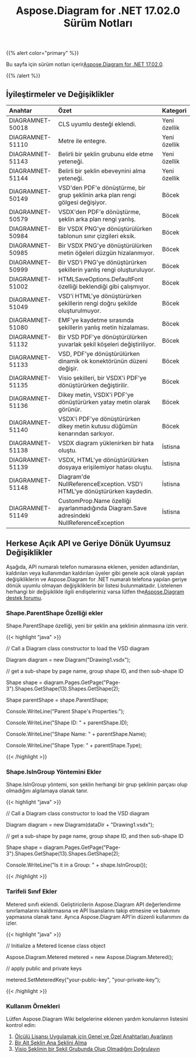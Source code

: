 ﻿---
title: Aspose.Diagram for .NET 17.02.0 Sürüm Notları
type: docs
weight: 110
url: /tr/net/aspose-diagram-for-net-17-02-0-release-notes/
---
{{% alert color="primary" %}} 

Bu sayfa için sürüm notları içerir[Aspose.Diagram for .NET 17.02.0](https://www.nuget.org/packages/Aspose.Diagram/17.2.0).

{{% /alert %}} 
## **İyileştirmeler ve Değişiklikler**

|**Anahtar**|**Özet**|**Kategori**|
|:- |:- |:- |
|DIAGRAMNET-50018|CLS uyumlu desteği eklendi.|Yeni özellik|
|DIAGRAMNET-51110|Metre ile entegre.|Yeni özellik|
|DIAGRAMNET-51143|Belirli bir şeklin grubunu elde etme yeteneği.|Yeni özellik|
|DIAGRAMNET-51144|Belirli bir şeklin ebeveynini alma yeteneği.|Yeni özellik|
|DIAGRAMNET-50149|VSD'den PDF'e dönüştürme, bir grup şeklinin arka plan rengi gölgesi değişiyor.|Böcek|
|DIAGRAMNET-50579|VSDX'den PDF'e dönüştürme, şeklin arka plan rengi yanlış.|Böcek|
|DIAGRAMNET-50984|Bir VSDX PNG'ye dönüştürülürken tablonun sınır çizgileri eksik.|Böcek|
|DIAGRAMNET-50985|Bir VSDX PNG'ye dönüştürülürken metin öğeleri düzgün hizalanmıyor.|Böcek|
|DIAGRAMNET-50999|Bir VSD'i PNG'ye dönüştürürken şekillerin yanlış rengi oluşturuluyor.|Böcek|
|DIAGRAMNET-51002|HTMLSaveOptions.DefaultFont özelliği beklendiği gibi çalışmıyor.|Böcek|
|DIAGRAMNET-51049|VSD'i HTML'ye dönüştürürken şekillerin rengi doğru şekilde oluşturulmuyor.|Böcek|
|DIAGRAMNET-51080|EMF'ye kaydetme sırasında şekillerin yanlış metin hizalaması.|Böcek|
|DIAGRAMNET-51132|Bir VSD PDF'ye dönüştürülürken yuvarlak şekil köşeleri değiştiriliyor.|Böcek|
|DIAGRAMNET-51133|VSD, PDF'ye dönüştürülürken dinamik ok konektörünün düzeni değişir.|Böcek|
|DIAGRAMNET-51135|Visio şekilleri, bir VSDX'i PDF'ye dönüştürürken değiştirilir.|Böcek|
|DIAGRAMNET-51136|Dikey metin, VSDX'i PDF'ye dönüştürürken yatay metin olarak görünür.|Böcek|
|DIAGRAMNET-51140|VSDX'i PDF'ye dönüştürürken dikey metin kutusu düğümün kenarından sarkıyor.|Böcek|
|DIAGRAMNET-51138|VSDX diagram yüklenirken bir hata oluştu.|İstisna|
|DIAGRAMNET-51139|VSDX, HTML'ye dönüştürülürken dosyaya erişilemiyor hatası oluştu.|İstisna|
|DIAGRAMNET-51148|Diagram'de NullReferenceException. VSD'i HTML'ye dönüştürürken kaydedin.|İstisna|
|DIAGRAMNET-51149|CustomProp.Name özelliği ayarlanmadığında Diagram.Save adresindeki NullReferenceException|İstisna|
## **Herkese Açık API ve Geriye Dönük Uyumsuz Değişiklikler**
 Aşağıda, API numaralı telefon numarasına eklenen, yeniden adlandırılan, kaldırılan veya kullanımdan kaldırılan üyeler gibi genele açık olarak yapılan değişikliklerin ve Aspose.Diagram for .NET numaralı telefona yapılan geriye dönük uyumlu olmayan değişikliklerin bir listesi bulunmaktadır. Listelenen herhangi bir değişiklikle ilgili endişeleriniz varsa lütfen the[Aspose.Diagram destek forumu](https://forum.aspose.com/c/diagram/17).
### **Shape.ParentShape Özelliği ekler**
Shape.ParentShape özelliği, yeni bir şeklin ana şeklinin alınmasına izin verir.

{{< highlight "java" >}}

 // Call a Diagram class constructor to load the VSD diagram

Diagram diagram = new Diagram("Drawing1.vsdx");

// get a sub-shape by page name, group shape ID, and then sub-shape ID

Shape shape = diagram.Pages.GetPage("Page-3").Shapes.GetShape(13).Shapes.GetShape(2);

Shape parentShape = shape.ParentShape;

Console.WriteLine("Parent Shape's Properties:");

Console.WriteLine("Shape ID: " + parentShape.ID);

Console.WriteLine("Shape Name: " + parentShape.Name);

Console.WriteLine("Shape Type: " + parentShape.Type);

{{< /highlight >}}
### **Shape.IsInGroup Yöntemini Ekler**
Shape.IsInGroup yöntemi, son şeklin herhangi bir grup şeklinin parçası olup olmadığını algılamaya olanak tanır.

{{< highlight "java" >}}

 // Call a Diagram class constructor to load the VSD diagram

Diagram diagram = new Diagram(dataDir + "Drawing1.vsdx");

// get a sub-shape by page name, group shape ID, and then sub-shape ID

Shape shape = diagram.Pages.GetPage("Page-3").Shapes.GetShape(13).Shapes.GetShape(2);

Console.WriteLine("Is it in a Group: " + shape.IsInGroup());

{{< /highlight >}}
### **Tarifeli Sınıf Ekler**
Metered sınıfı eklendi. Geliştiricilerin Aspose.Diagram API değerlendirme sınırlamalarını kaldırmasına ve API lisanslarını takip etmesine ve bakımını yapmasına olanak tanır. Ayrıca Aspose.Diagram API'in düzenli kullanımını da izler.

{{< highlight "java" >}}

 // Initialize a Metered license class object

Aspose.Diagram.Metered metered = new Aspose.Diagram.Metered();

// apply public and private keys

metered.SetMeteredKey("your-public-key", "your-private-key");

{{< /highlight >}}
### **Kullanım Örnekleri**
Lütfen Aspose.Diagram Wiki belgelerine eklenen yardım konularının listesini kontrol edin:

1. [Ölçülü Lisansı Uygulamak için Genel ve Özel Anahtarları Ayarlayın](/diagram/tr/net/licensing/#licensing-setpublicandprivatekeystoapplymeteredlicense)
1. [Bir Alt Şeklin Ana Şeklini Alma](/diagram/tr/net/add-retrieve-copy-and-read-visio-shape-data/#add-retrieve-copyandreadvisioshapedata-retrievetheparentshapeofasub-shape)
1. [Visio Şeklinin bir Şekil Grubunda Olup Olmadığını Doğrulayın](https://docs.aspose.com/diagram/net/group-convert-and-verify-shapes/)
